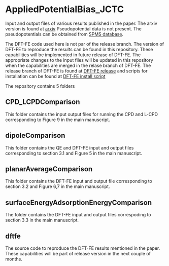 # AppliedPotentialBias_JCTC
Input and output files of various results published in the paper. The arxiv version is found at [arxiv](https://arxiv.org/abs/2504.00998)
Pseudopotential data is not present. The pseudopotentials can be obtained from [SPMS database](https://github.com/SPARC-X/SPMS-psps).

The DFT-FE code used here is not par of the release branch. The version of DFT-FE to reproduce the results can be found in this repository. These capabilities will be implemented in future release of DFT-FE. The appropriate changes to the input files will be updated in this repository when the capabilities are merged in the relase branch of DFT-FE. The release branch of DFT-FE is found at [DFT-FE release](https://github.com/dftfeDevelopers/dftfe) and scripts for installation can be found at [DFT-FE install script](https://github.com/dftfeDevelopers/install_DFTFE)


The repository contains 5 folders
## CPD_LCPDComparison
 This folder contains the input output files for running the CPD and L-CPD corresponding to Figure 9 in the main manuscript.
## dipoleComparison
This folder contains the QE and DFT-FE input and output files corresponding to section 3.1 and Figure 5 in the main manuscript.
## planarAverageComparison
This folder contains the DFT-FE input and output file corresponding to section 3.2 and Figure 6,7 in the main manuscript.
## surfaceEnergyAdsorptionEnergyComparison
The folder contains the DFT-FE input and output files correspoding to section 3.3 in the main manuscript.
## dftfe
The source code to reproduce the DFT-FE results mentioned in the paper. These capabilities will be part of release version in the next couple of months.


